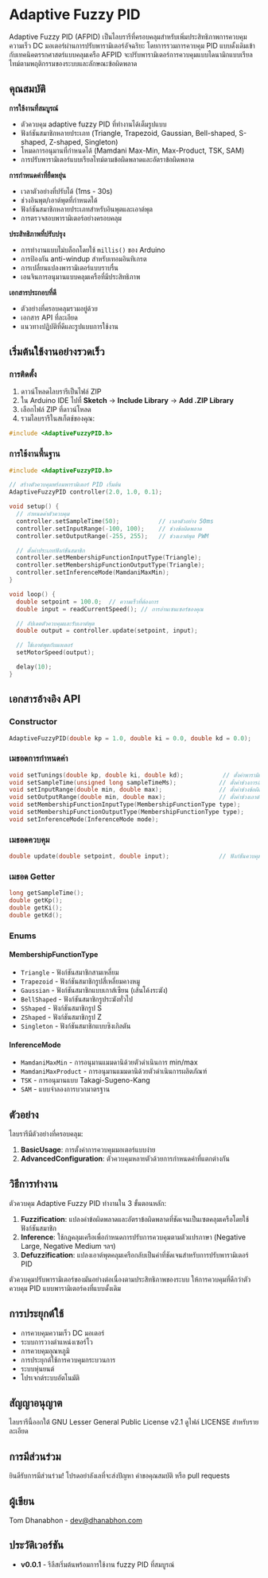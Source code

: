 # Adaptive Fuzzy PID

Adaptive Fuzzy PID (AFPID) เป็นไลบรารีที่ครอบคลุมสำหรับเพิ่มประสิทธิภาพการควบคุมความเร็ว DC มอเตอร์ผ่านการปรับพารามิเตอร์อัจฉริยะ โดยการรวมการควบคุม PID แบบดั้งเดิมเข้ากับเทคนิคตรรกศาสตร์แบบคลุมเครือ AFPID จะปรับพารามิเตอร์การควบคุมแบบไดนามิกแบบเรียลไทม์ตามพฤติกรรมของระบบและลักษณะข้อผิดพลาด

## คุณสมบัติ

**การใช้งานที่สมบูรณ์**
- ตัวควบคุม adaptive fuzzy PID ที่ทำงานได้เต็มรูปแบบ
- ฟังก์ชันสมาชิกหลายประเภท (Triangle, Trapezoid, Gaussian, Bell-shaped, S-shaped, Z-shaped, Singleton)
- โหมดการอนุมานที่กำหนดได้ (Mamdani Max-Min, Max-Product, TSK, SAM)
- การปรับพารามิเตอร์แบบเรียลไทม์ตามข้อผิดพลาดและอัตราข้อผิดพลาด

**การกำหนดค่าที่ยืดหยุ่น**
- เวลาตัวอย่างที่ปรับได้ (1ms - 30s)
- ช่วงอินพุต/เอาต์พุตที่กำหนดได้
- ฟังก์ชันสมาชิกหลายประเภทสำหรับอินพุตและเอาต์พุต
- การตรวจสอบพารามิเตอร์อย่างครอบคลุม

**ประสิทธิภาพที่ปรับปรุง**
- การทำงานแบบไม่บล็อกโดยใช้ `millis()` ของ Arduino
- การป้องกัน anti-windup สำหรับเทอมอินทิเกรต
- การเปลี่ยนแปลงพารามิเตอร์แบบราบรื่น
- เอนจินการอนุมานแบบคลุมเครือที่มีประสิทธิภาพ

**เอกสารประกอบที่ดี**
- ตัวอย่างที่ครอบคลุมรวมอยู่ด้วย
- เอกสาร API ที่ละเอียด
- แนวทางปฏิบัติที่ดีและรูปแบบการใช้งาน

## เริ่มต้นใช้งานอย่างรวดเร็ว

### การติดตั้ง

1. ดาวน์โหลดไลบรารีเป็นไฟล์ ZIP
2. ใน Arduino IDE ไปที่ **Sketch** → **Include Library** → **Add .ZIP Library**
3. เลือกไฟล์ ZIP ที่ดาวน์โหลด
4. รวมไลบรารีในสเก็ตช์ของคุณ:

```cpp
#include <AdaptiveFuzzyPID.h>
```

### การใช้งานพื้นฐาน

```cpp
#include <AdaptiveFuzzyPID.h>

// สร้างตัวควบคุมพร้อมพารามิเตอร์ PID เริ่มต้น
AdaptiveFuzzyPID controller(2.0, 1.0, 0.1);

void setup() {
  // กำหนดค่าตัวควบคุม
  controller.setSampleTime(50);           // เวลาตัวอย่าง 50ms
  controller.setInputRange(-100, 100);    // ช่วงข้อผิดพลาด
  controller.setOutputRange(-255, 255);   // ช่วงเอาต์พุต PWM

  // ตั้งค่าประเภทฟังก์ชันสมาชิก
  controller.setMembershipFunctionInputType(Triangle);
  controller.setMembershipFunctionOutputType(Triangle);
  controller.setInferenceMode(MamdaniMaxMin);
}

void loop() {
  double setpoint = 100.0;  // ความเร็วที่ต้องการ
  double input = readCurrentSpeed(); // การอ่านเซนเซอร์ของคุณ

  // อัปเดตตัวควบคุมและรับเอาต์พุต
  double output = controller.update(setpoint, input);

  // ใช้เอาต์พุตกับมอเตอร์
  setMotorSpeed(output);

  delay(10);
}
```

## เอกสารอ้างอิง API

### Constructor
```cpp
AdaptiveFuzzyPID(double kp = 1.0, double ki = 0.0, double kd = 0.0);
```

### เมธอดการกำหนดค่า
```cpp
void setTunings(double kp, double ki, double kd);           // ตั้งค่าพารามิเตอร์ PID
void setSampleTime(unsigned long sampleTimeMs);            // ตั้งค่าช่วงการอัปเดต
void setInputRange(double min, double max);                // ตั้งค่าช่วงข้อผิดพลาด
void setOutputRange(double min, double max);               // ตั้งค่าช่วงเอาต์พุต
void setMembershipFunctionInputType(MembershipFunctionType type);
void setMembershipFunctionOutputType(MembershipFunctionType type);
void setInferenceMode(InferenceMode mode);
```

### เมธอดควบคุม
```cpp
double update(double setpoint, double input);              // ฟังก์ชันควบคุมหลัก
```

### เมธอด Getter
```cpp
long getSampleTime();
double getKp();
double getKi();
double getKd();
```

### Enums

#### MembershipFunctionType
- `Triangle` - ฟังก์ชันสมาชิกสามเหลี่ยม
- `Trapezoid` - ฟังก์ชันสมาชิกรูปสี่เหลี่ยมคางหมู
- `Gaussian` - ฟังก์ชันสมาชิกแบบเกาส์เซียน (เส้นโค้งระฆัง)
- `BellShaped` - ฟังก์ชันสมาชิกรูประฆังทั่วไป
- `SShaped` - ฟังก์ชันสมาชิกรูป S
- `ZShaped` - ฟังก์ชันสมาชิกรูป Z
- `Singleton` - ฟังก์ชันสมาชิกแบบซิงเกิลตัน

#### InferenceMode
- `MamdaniMaxMin` - การอนุมานแมมดานิด้วยตัวดำเนินการ min/max
- `MamdaniMaxProduct` - การอนุมานแมมดานิด้วยตัวดำเนินการผลิตภัณฑ์
- `TSK` - การอนุมานแบบ Takagi-Sugeno-Kang
- `SAM` - แบบจำลองการบวกมาตรฐาน

## ตัวอย่าง

ไลบรารีมีตัวอย่างที่ครอบคลุม:

1. **BasicUsage**: การตั้งค่าการควบคุมมอเตอร์แบบง่าย
2. **AdvancedConfiguration**: ตัวควบคุมหลายตัวด้วยการกำหนดค่าที่แตกต่างกัน

## วิธีการทำงาน

ตัวควบคุม Adaptive Fuzzy PID ทำงานใน 3 ขั้นตอนหลัก:

1. **Fuzzification**: แปลงค่าข้อผิดพลาดและอัตราข้อผิดพลาดที่ชัดเจนเป็นเซตคลุมเครือโดยใช้ฟังก์ชันสมาชิก
2. **Inference**: ใช้กฎคลุมเครือเพื่อกำหนดการปรับการควบคุมตามตัวแปรภาษา (Negative Large, Negative Medium ฯลฯ)
3. **Defuzzification**: แปลงเอาต์พุตคลุมเครือกลับเป็นค่าที่ชัดเจนสำหรับการปรับพารามิเตอร์ PID

ตัวควบคุมปรับพารามิเตอร์ของมันอย่างต่อเนื่องตามประสิทธิภาพของระบบ ให้การควบคุมที่ดีกว่าตัวควบคุม PID แบบพารามิเตอร์คงที่แบบดั้งเดิม

## การประยุกต์ใช้

- การควบคุมความเร็ว DC มอเตอร์
- ระบบการวางตำแหน่งเซอร์โว
- การควบคุมอุณหภูมิ
- การประยุกต์ใช้การควบคุมกระบวนการ
- ระบบหุ่นยนต์
- โปรเจกต์ระบบอัตโนมัติ

## สัญญาอนุญาต

ไลบรารีนี้ออกใต้ GNU Lesser General Public License v2.1 ดูไฟล์ LICENSE สำหรับรายละเอียด

## การมีส่วนร่วม

ยินดีรับการมีส่วนร่วม! โปรดอย่าลังเลที่จะส่งปัญหา คำขอคุณสมบัติ หรือ pull requests

## ผู้เขียน

Tom Dhanabhon - [dev@dhanabhon.com](mailto:dev@dhanabhon.com)

## ประวัติเวอร์ชัน

- **v0.0.1** - รีลีสเริ่มต้นพร้อมการใช้งาน fuzzy PID ที่สมบูรณ์